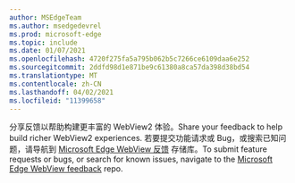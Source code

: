 ```yaml
---
author: MSEdgeTeam
ms.author: msedgedevrel
ms.prod: microsoft-edge
ms.topic: include
ms.date: 01/07/2021
ms.openlocfilehash: 4720f275fa5a795b062b5c7266ce6109daa6e252
ms.sourcegitcommit: 2ddfd98d1e871be9c61380a8ca57da398d38bd54
ms.translationtype: MT
ms.contentlocale: zh-CN
ms.lasthandoff: 04/02/2021
ms.locfileid: "11399658"
---
```

<span data-ttu-id="6b156-101">分享反馈以帮助构建更丰富的 WebView2 体验。</span><span class="sxs-lookup"><span data-stu-id="6b156-101">Share your feedback to help build richer WebView2 experiences.</span></span>  <span data-ttu-id="6b156-102">若要提交功能请求或 Bug，或搜索已知问题，请导航到 [Microsoft Edge WebView 反馈][GithubMicrosoftedgeWebviewfeedback] 存储库。</span><span class="sxs-lookup"><span data-stu-id="6b156-102">To submit feature requests or bugs, or search for known issues, navigate to the [Microsoft Edge WebView feedback][GithubMicrosoftedgeWebviewfeedback] repo.</span></span>  

<!-- links -->  

[GithubMicrosoftedgeWebviewfeedback]: https://github.com/MicrosoftEdge/WebViewFeedback "WebView 反馈 - MicrosoftEdge/WebViewFeedback |GitHub"  
